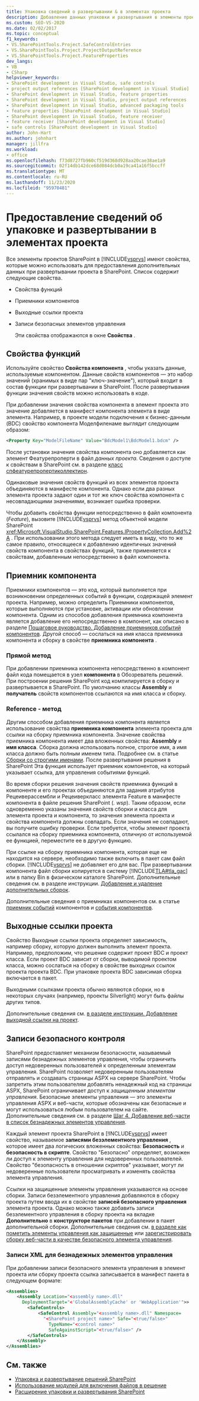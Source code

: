 ```yaml
---
title: Упаковка сведений о развертывании & в элементах проекта
description: Добавление данных упаковки и развертывания в элементы проекта SharePoint с помощью свойств компонентов, приемников компонентов, ссылок на выходные данные проекта и элементов безэлементного управления.
ms.custom: SEO-VS-2020
ms.date: 02/02/2017
ms.topic: conceptual
f1_keywords:
- VS.SharePointTools.Project.SafeControlEntries
- VS.SharePointTools.Project.ProjectOutputReference
- VS.SharePointTools.Project.FeatureProperties
dev_langs:
- VB
- CSharp
helpviewer_keywords:
- SharePoint development in Visual Studio, safe controls
- project output references [SharePoint development in Visual Studio]
- SharePoint development in Visual Studio, feature properties
- SharePoint development in Visual Studio, project output references
- SharePoint development in Visual Studio, advanced packaging tools
- feature properties [SharePoint development in Visual Studio]
- SharePoint development in Visual Studio, feature receiver
- feature receiver [SharePoint development in Visual Studio]
- safe controls [SharePoint development in Visual Studio]
author: John-Hart
ms.author: johnhart
manager: jillfra
ms.workload:
- office
ms.openlocfilehash: f73d8727fb960cf519d368d928aa20cae38ae1a9
ms.sourcegitcommit: 02f14db142dce68d084dcb0a19ca41a16f5bccff
ms.translationtype: MT
ms.contentlocale: ru-RU
ms.lasthandoff: 11/23/2020
ms.locfileid: "95970481"
---
```

# <a name="provide-packaging-and-deployment-information-in-project-items"></a>Предоставление сведений об упаковке и развертывании в элементах проекта
  Все элементы проектов SharePoint в [!INCLUDE[vsprvs](../sharepoint/includes/vsprvs-md.md)] имеют свойства, которые можно использовать для предоставления дополнительных данных при развертывании проекта в SharePoint. Список содержит следующие свойства.

- Свойства функций

- Приемники компонентов

- Выходные ссылки проекта

- Записи безопасных элементов управления

  Эти свойства отображаются в окне **Свойства** .

## <a name="feature-properties"></a>Свойства функций
 Используйте свойство **Свойства компонента** , чтобы указать данные, используемые компонентом. Данные свойств компонентов — это набор значений (хранимых в виде пар "ключ-значение"), который входит в состав функции при развертывании в SharePoint. После развертывания функции значения свойств можно использовать в коде.

 При добавлении значения свойства компонента в элемент проекта это значение добавляется в манифест компонента элемента в виде элемента. Например, в проекте модели подключения к бизнес-данным (BDC) свойство компонента Моделфиленаме выглядит следующим образом:

```xml
<Property Key="ModelFileName" Value="BdcModel1\BdcModel1.bdcm" />
```

 После установки значения свойства компонента оно добавляется как элемент Феатурепроперти в файл *данных проекта.* Сведения о доступе к свойствам в SharePoint см. в разделе [класс спфеатурепропертиколлектион](/previous-versions/office/sharepoint-server/ms461895(v=office.15)).

 Одинаковые значения свойств функций из всех элементов проекта объединяются в манифесте компонента. Однако если два разных элемента проекта задают один и тот же ключ свойства компонента с несовпадающими значениями, возникает ошибка проверки.

 Чтобы добавить свойства функции непосредственно в файл компонента (*Feature*), вызовите [!INCLUDE[vsprvs](../sharepoint/includes/vsprvs-md.md)] метод объектной модели SharePoint <xref:Microsoft.VisualStudio.SharePoint.Features.IPropertyCollection.Add%2A> . При использовании этого метода следует иметь в виду, что то же самое правило, относящееся к добавлению идентичных значений свойств компонента в свойствах функций, также применяется к свойствам, добавленным непосредственно в файл компонента.

## <a name="feature-receiver"></a>Приемник компонента
 Приемники компонентов — это код, который выполняется при возникновении определенных событий в функции, содержащей элемент проекта. Например, можно определить Приемники компонентов, которые выполняются при установке, активации или обновлении компонента. Одним из способов добавления приемника компонента является добавление его непосредственно в компонент, как описано в разделе [Пошаговое руководство. Добавление приемников событий компонентов](../sharepoint/walkthrough-add-feature-event-receivers.md). Другой способ — сослаться на имя класса приемника компонента и сборку в свойстве **приемника компонента** .

### <a name="direct-method"></a>Прямой метод
 При добавлении приемника компонента непосредственно в компонент файл кода помещается в узел **компонента** в Обозреватель решений. При построении решения SharePoint код компилируется в сборку и развертывается в SharePoint. По умолчанию классы **Assembly** и **получатель** свойств компонентов ссылаются на имя класса и сборку.

### <a name="reference-method"></a>Reference - метод
 Другим способом добавления приемника компонента является использование свойства **приемника компонента** элемента проекта для ссылки на сборку приемника компонента. Значение свойства приемника компонента имеет два вложенных свойства: **Assembly** и **имя класса**. Сборка должна использовать полное, строгое имя, а имя класса должно быть полным именем типа. Подробнее см. в статье [Сборки со строгими именами](/previous-versions/dotnet/netframework-4.0/wd40t7ad(v=vs.100)). После развертывания решения в SharePoint Эта функция использует приемник компонентов, на который указывает ссылка, для управления событиями функций.

 Во время сборки решения значения свойств приемника функций в компоненте и его проектах объединяются для задания атрибутов Рецеиверассембли и Рецеиверкласс элемента Feature в манифесте компонента в файле решения SharePoint (*. wsp*). Таким образом, если одновременно указаны значения свойств сборки и класса для элемента проекта и компонента, то значения элемента проекта и свойства компонента должны совпадать. Если значения не совпадают, вы получите ошибку проверки. Если требуется, чтобы элемент проекта ссылался на сборку приемника компонента, отличную от используемой ее функцией, переместите ее в другую функцию.

 При ссылке на сборку приемника компонента, которая еще не находится на сервере, необходимо также включить в пакет сам файл сборки. [!INCLUDE[vsprvs](../sharepoint/includes/vsprvs-md.md)] не добавляет его для вас. При развертывании компонента файл сборки копируется в систему [!INCLUDE[TLA#tla_gac](../sharepoint/includes/tlasharptla-gac-md.md)] или в папку Bin в физическом каталоге SharePoint. Дополнительные сведения см. в разделе инструкции. [Добавление и удаление дополнительных сборок](../sharepoint/how-to-add-and-remove-additional-assemblies.md).

 Дополнительные сведения о приемниках компонентов см. в статье [приемник событий](/previous-versions/office/developer/sharepoint-2007/bb862634(v=office.12)) компонентов и [события компонентов](/previous-versions/office/developer/sharepoint-2010/ms469501(v=office.14)).

## <a name="project-output-references"></a>Выходные ссылки проекта
 Свойство Выходные ссылки проекта определяет зависимость, например сборку, которую должен выполнить элемент проекта. Например, предположим, что решение содержит проект BDC и проект класса. Если проект BDC зависит от сборки, выводимой проектом класса, можно сослаться на сборку в свойстве выходных ссылок проекта проекта BDC. При упаковке проекта BDC зависимая сборка включается в пакет.

 Выходными ссылками проекта обычно являются сборки, но в некоторых случаях (например, проекты Silverlight) могут быть файлы других типов.

 Дополнительные сведения см. [в разделе инструкции. Добавление выходной ссылки на проект](../sharepoint/how-to-add-a-project-output-reference.md).

## <a name="safe-control-entries"></a>Записи безопасного контроля
 SharePoint предоставляет механизм безопасности, называемый записями безнадежных элементов управления, чтобы ограничить доступ недоверенных пользователей к определенным элементам управления. SharePoint позволяет недоверенным пользователям отправлять и создавать страницы ASPX на сервере SharePoint. Чтобы запретить этим пользователям добавлять ненадежный код на страницы ASPX, SharePoint ограничивает доступ к *защищенным элементам управления*. Безопасные элементы управления — это элементы управления ASPX и веб-части, которые обозначены как безопасные и могут использоваться любым пользователем на сайте. Дополнительные сведения см. в разделе [Шаг 4. Добавление веб-части в список безнадежных элементов управления](/previous-versions/office/developer/sharepoint-2007/ms581321(v=office.12)).

 Каждый элемент проекта SharePoint в [!INCLUDE[vsprvs](../sharepoint/includes/vsprvs-md.md)] имеет свойство, называемое **записями безэлементного управления** , которое имеет два логических вложенных свойства: **Безопасность** и **безопасность в скрипте**. Свойство "Безопасно" определяет, возможен ли доступ к элементу управления для недоверенных пользователей. Свойство "безопасность в отношении скриптов" указывает, могут ли недоверенные пользователи просматривать и изменять свойства элемента управления.

 Ссылки на защищенные элементы управления указываются на основе сборки. Записи безэлементного управления добавляются в сборку проекта путем ввода их в свойстве **записей безопасного управления** элемента проекта. Однако можно также добавить записи безэлементного управления в сборку проекта на вкладке **Дополнительно** в **конструкторе пакетов** при добавлении в пакет дополнительной сборки. Дополнительные сведения см. [в разделе как пометить элементы управления как защищенные](../sharepoint/how-to-mark-controls-as-safe-controls.md) или [зарегистрировать сборку веб-части в качестве безопасного элемента управления](/previous-versions/office/developer/sharepoint2003/dd587360(v=office.11)).

### <a name="xml-entries-for-safe-controls"></a>Записи XML для безнадежных элементов управления
 При добавлении записи безопасного элемента управления в элемент проекта или сборку проекта ссылка записывается в манифест пакета в следующем формате:

```xml
<Assemblies>
    <Assembly Location="<assembly name>.dll"
      DeploymentTarget="<'GlobalAssemblyCache' or 'WebApplication'">>
        <SafeControls>
            <SafeControl Assembly="<assembly name>.dll" Namespace=
              "<SharePoint project name>" Safe="<true/false>"
                TypeName="<control name>"
                SafeAgainstScript="<true/false>" />
        </SafeControls>
    </Assembly>
</Assemblies>
```

## <a name="see-also"></a>См. также
- [Упаковка и развертывание решений SharePoint](../sharepoint/packaging-and-deploying-sharepoint-solutions.md)
- [Использование модулей для включения файлов в решение](../sharepoint/using-modules-to-include-files-in-the-solution.md)
- [Расширение упаковки и развертывания SharePoint](../sharepoint/extending-sharepoint-packaging-and-deployment.md)
